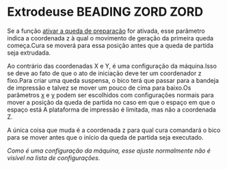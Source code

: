 Extrodeuse BEADING ZORD ZORD
====
Se a função [ativar a queda de preparação](../plataform_adhiction/prime_blob_enable.md) for ativada, esse parâmetro indica a coordenada z à qual o movimento de geração da primeira queda começa.Cura se moverá para essa posição antes que a queda de partida seja extrudada.

Ao contrário das coordenadas X e Y, é uma configuração da máquina.Isso se deve ao fato de que o ato de iniciação deve ter um coordenador z fixo.Para criar uma queda suspensa, o bico terá que passar para a bandeja de impressão e talvez se mover um pouco de cima para baixo.Os parâmetros [x](../plataform_adhiction/extruder_prime_x_x.md) e [y](../plataform_adhiction/extruder_prime_pos_y.md) podem ser escolhidos com configurações normais para mover a posição da queda de partida no caso em que o espaço em que o espaço está A plataforma de impressão é limitada, mas não a coordenada Z.

A única coisa que muda é a coordenada z para qual cura comandará o bico para se mover antes que o início da queda de partida seja executado.

*Como é uma configuração da máquina, esse ajuste normalmente não é visível na lista de configurações.*
